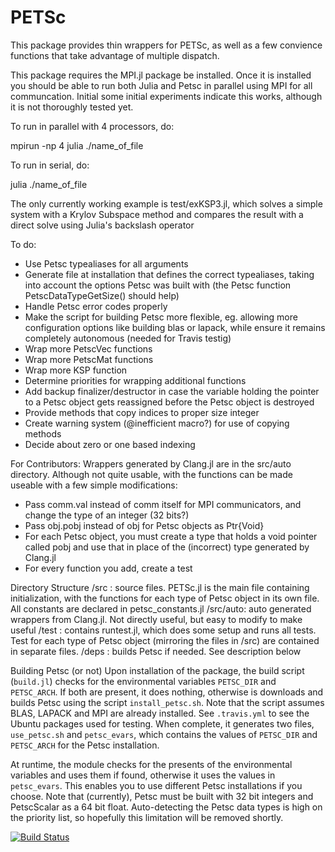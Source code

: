 # PETSc
This package provides thin wrappers for PETSc, as well as a few convience functions that take advantage of multiple dispatch.

This package requires the MPI.jl package be installed.  Once it is installed you should be able to run both Julia and Petsc in parallel using MPI for all communcation.  Initial some initial experiments indicate this works, although it is not thoroughly tested yet.

To run in parallel with 4 processors, do:

mpirun -np 4 julia ./name_of_file

To run in serial, do:

julia ./name_of_file

The only currently working example is  test/exKSP3.jl, which solves a simple system with a Krylov Subspace method and compares the result with a direct solve using Julia's backslash operator



To do:
  * Use Petsc typealiases for all arguments
  * Generate file at installation that defines the correct typealiases, taking into account the options Petsc was built with (the Petsc function PetscDataTypeGetSize()  should help)
  * Handle Petsc error codes properly
  * Make the script for building Petsc more flexible, eg. allowing more configuration options like building blas or lapack, while ensure it remains completely autonomous (needed for Travis testig)
  * Wrap more PetscVec functions
  * Wrap more PetscMat functions
  * Wrap more KSP function
  * Determine priorities for wrapping additional functions
  * Add backup finalizer/destructor in case the variable holding the pointer to a Petsc object gets reassigned before the Petsc object is destroyed
  * Provide methods that copy indices to proper size integer
  * Create warning system (@inefficient macro?) for use of copying methods
  * Decide about zero or one based indexing


For Contributors:
  Wrappers generated by Clang.jl are in the src/auto directory.  Although not quite usable, with the functions can be made useable with a few simple modifications:
  * Pass comm.val instead of comm itself for MPI communicators, and change the type of an integer (32 bits?)
  * Pass obj.pobj instead of obj for Petsc objects as Ptr{Void}
  * For each Petsc object, you must create a type that holds a void pointer called pobj and use that in place of the (incorrect) type generated by Clang.jl
  * For every function you add, create a test

Directory Structure
  /src : source files.  PETSc.jl is the main file containing initialization, with the functions for each type of Petsc object in its own file.  All constants are declared in petsc_constants.jl
  /src/auto: auto generated wrappers from Clang.jl.  Not directly useful, but easy to modify to make useful
  /test : contains runtest.jl, which does some setup and runs all tests.  Test for each type of Petsc object (mirroring the files in /src) are contained in separate files.
  /deps : builds Petsc if needed.  See description below


Building Petsc (or not)
Upon installation of the package, the build script (`build.jl`) checks for the environmental variables `PETSC_DIR` and `PETSC_ARCH`.  If both are present, it does nothing, otherwise is downloads and builds Petsc using the script `install_petsc.sh`.  Note that the script assumes BLAS, LAPACK and MPI are already installed.  See `.travis.yml` to see the Ubuntu packages used for testing.  When complete, it generates two files, `use_petsc.sh` and `petsc_evars`, which contains the values of `PETSC_DIR` and `PETSC_ARCH` for the Petsc installation.

  At runtime, the module checks for the presents of the environmental variables and uses them if found, otherwise it uses the values in `petsc_evars`.  This enables you to use different Petsc installations if you choose.  Note that (currently), Petsc must be built with 32 bit integers and PetscScalar as a 64 bit float.  Auto-detecting the Petsc data types is high on the priority list, so hopefully this limitation will be removed shortly.

[![Build Status](https://travis-ci.org/JaredCrean2/PETSc.jl.svg?branch=master)](https://travis-ci.org/JaredCrean2/PETSc.jl)
